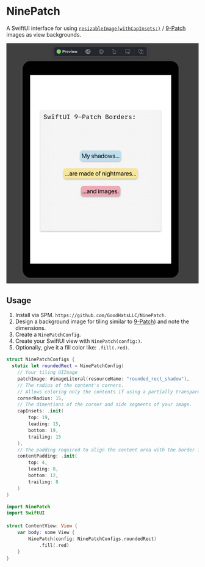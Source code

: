 # NinePatch

A SwiftUI interface for using [`resizableImage(withCapInsets:)`](https://developer.apple.com/documentation/uikit/uiimage/1624102-resizableimage/) / [9-Patch](https://developer.android.com/studio/write/draw9patch) images as view backgrounds.

![Example use screenshot](https://github.com/GoodHatsLLC/NinePatch/blob/main/preview.png?raw=true)

## Usage

1. Install via SPM. `https://github.com/GoodHatsLLC/NinePatch`.
2. Design a background image for tiling similar to [9-Patch](https://developer.android.com/studio/write/draw9patch)) and note the dimensions.
3. Create a `NinePatchConfig`.
4. Create your SwiftUI view with `NinePatch(config:)`.
5. Optionally, give it a fill color like: `.fill(.red)`.


```swift
struct NinePatchConfigs {
  static let roundedRect = NinePatchConfig(
    // Your tiling UIImage
    patchImage: #imageLiteral(resourceName: "rounded_rect_shadow"),
    // The radius of the content's corners.
    // Allows coloring only the contents if using a partially transparent rounded rect.
    cornerRadius: 15,
    // The dimentions of the corner and side segments of your image.
    capInsets: .init(
        top: 19,
        leading: 15,
        bottom: 19,
        trailing: 15
    ),
    // The padding required to align the content area with the border images.
    contentPadding: .init(
        top: 4,
        leading: 8,
        bottom: 12,
        trailing: 8
    )
)
```

```swift
import NinePatch
import SwiftUI

struct ContentView: View {
    var body: some View {
        NinePatch(config: NinePatchConfigs.roundedRect)
            .fill(.red)
    }
}
```
